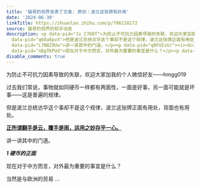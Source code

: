 ```yaml
---
title: '猫哥的视界发表了文章: 原创：波兰这张牌有妙用'
date: '2024-06-30'
linkTitle: https://zhuanlan.zhihu.com/p/706228172
source: 猫哥的视界的知乎动态
description: <p data-pid="Jv_C7K0T">为防止不可抗力因素导致的失联，欢迎大家加我的个人微信好友——hmgg019</p><p data-pid="GCym7ZRB">过去我们常说，事物就如同硬币一样都有两面性，一面是好事，另一面可能就是坏事——这是普遍的规律。</p><p
  data-pid="q68a8pvX">但是波兰总统访华这个事却不是这个规律，波兰这张牌正面有用处，背面也有用处。</p><p data-pid="468fhwGV"><b><u>正所谓翻手是云，覆手是雨，运用之妙存乎一心。</u></b></p><p
  data-pid="L7NBZ9Uw">讲一讲其中的门道。</p><p data-pid="q0FUIsGr"><i><b>1 硬币的正面</b></i></p><p
  data-pid="nBgTKPUd">现在对于中方而言，对外最为重要的事宜是什么？</p><p data-pid="-AJrit4N">当然是与欧洲的贸易 ...
disable_comments: true
---
```

<p data-pid="Jv_C7K0T">为防止不可抗力因素导致的失联，欢迎大家加我的个人微信好友——hmgg019</p><p data-pid="GCym7ZRB">过去我们常说，事物就如同硬币一样都有两面性，一面是好事，另一面可能就是坏事——这是普遍的规律。</p><p data-pid="q68a8pvX">但是波兰总统访华这个事却不是这个规律，波兰这张牌正面有用处，背面也有用处。</p><p data-pid="468fhwGV"><b><u>正所谓翻手是云，覆手是雨，运用之妙存乎一心。</u></b></p><p data-pid="L7NBZ9Uw">讲一讲其中的门道。</p><p data-pid="q0FUIsGr"><i><b>1 硬币的正面</b></i></p><p data-pid="nBgTKPUd">现在对于中方而言，对外最为重要的事宜是什么？</p><p data-pid="-AJrit4N">当然是与欧洲的贸易 ...